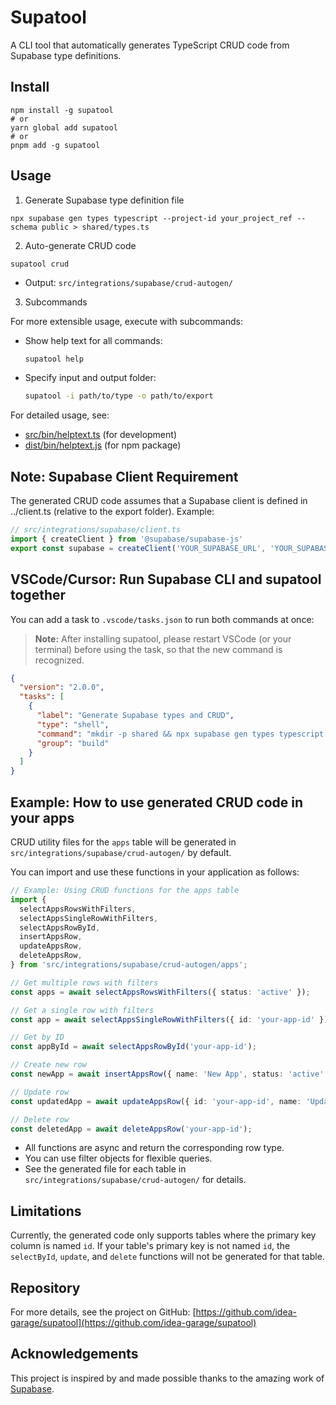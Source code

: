 # Supatool

A CLI tool that automatically generates TypeScript CRUD code from Supabase type definitions.

## Install

```
npm install -g supatool
# or
yarn global add supatool
# or
pnpm add -g supatool
```

## Usage

1. Generate Supabase type definition file

```
npx supabase gen types typescript --project-id your_project_ref --schema public > shared/types.ts
```

2. Auto-generate CRUD code

```
supatool crud
```
- Output: `src/integrations/supabase/crud-autogen/`

3. Subcommands

For more extensible usage, execute with subcommands:

- Show help text for all commands:
  ```sh
  supatool help
  ```

- Specify input and output folder:
  ```sh
  supatool -i path/to/type -o path/to/export
  ```

For detailed usage, see:
- [src/bin/helptext.ts](./src/bin/helptext.ts) (for development)
- [dist/bin/helptext.js](./dist/bin/helptext.js) (for npm package)

## Note: Supabase Client Requirement

The generated CRUD code assumes that a Supabase client is defined in ../client.ts (relative to the export folder).
Example:

```ts
// src/integrations/supabase/client.ts
import { createClient } from '@supabase/supabase-js'
export const supabase = createClient('YOUR_SUPABASE_URL', 'YOUR_SUPABASE_ANON_KEY')
```

## VSCode/Cursor: Run Supabase CLI and supatool together

You can add a task to `.vscode/tasks.json` to run both commands at once:

> **Note:**
> After installing supatool, please restart VSCode (or your terminal) before using the task, so that the new command is recognized.

```json
{
  "version": "2.0.0",
  "tasks": [
    {
      "label": "Generate Supabase types and CRUD",
      "type": "shell",
      "command": "mkdir -p shared && npx supabase gen types typescript --project-id your_project_id --schema public > shared/types.ts && supatool crud --force",
      "group": "build"
    }
  ]
}
```

## Example: How to use generated CRUD code in your apps

CRUD utility files for the `apps` table will be generated in `src/integrations/supabase/crud-autogen/` by default.

You can import and use these functions in your application as follows:

```ts
// Example: Using CRUD functions for the apps table
import {
  selectAppsRowsWithFilters,
  selectAppsSingleRowWithFilters,
  selectAppsRowById,
  insertAppsRow,
  updateAppsRow,
  deleteAppsRow,
} from 'src/integrations/supabase/crud-autogen/apps';

// Get multiple rows with filters
const apps = await selectAppsRowsWithFilters({ status: 'active' });

// Get a single row with filters
const app = await selectAppsSingleRowWithFilters({ id: 'your-app-id' });

// Get by ID
const appById = await selectAppsRowById('your-app-id');

// Create new row
const newApp = await insertAppsRow({ name: 'New App', status: 'active' });

// Update row
const updatedApp = await updateAppsRow({ id: 'your-app-id', name: 'Updated Name' });

// Delete row
const deletedApp = await deleteAppsRow('your-app-id');
```

- All functions are async and return the corresponding row type.
- You can use filter objects for flexible queries.
- See the generated file for each table in `src/integrations/supabase/crud-autogen/` for details.

## Limitations

Currently, the generated code only supports tables where the primary key column is named `id`.
If your table's primary key is not named `id`, the `selectById`, `update`, and `delete` functions will not be generated for that table.

## Repository

For more details, see the project on GitHub: [https://github.com/idea-garage/supatool](https://github.com/idea-garage/supatool)

## Acknowledgements

This project is inspired by and made possible thanks to the amazing work of [Supabase](https://supabase.com/).